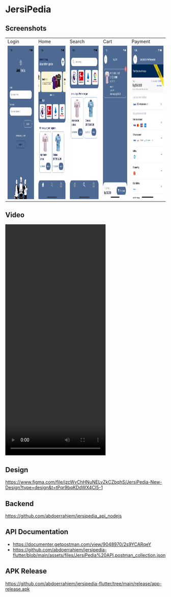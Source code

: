 # JersiPedia

## Screenshots

<table>
  <tr>
    <td>Login</td>
    <td>Home</td>
    <td>Search</td>
    <td>Cart</td>
    <td>Payment</td>
  </tr>
  <tr>
    <td><img src="assets/files/login.png" width=270 height=480></td>
    <td><img src="assets/files/home.png" width=270 height=480></td>
    <td><img src="assets/files/search.png" width=270 height=480></td>
    <td><img src="assets/files/cart.png" width=270 height=480></td>
    <td><img src="assets/files/payment.png" width=270 height=480></td>
  </tr>
 </table>

## Video

<video width="315" height="723" controls>
  <source src="assets/files/recording.mov" type="video/mp4">
</video>

## Design

https://www.figma.com/file/jzcWvChHNuNELvZkCZbqhS/JersiPedia-New-Design?type=design&t=tPqr9bqKDdWX4Cl5-1

## Backend

https://github.com/abdoerrahiem/jersipedia_api_nodejs

## API Documentation

- https://documenter.getpostman.com/view/9048970/2s9YCARqeY
- https://github.com/abdoerrahiem/jersipedia-flutter/blob/main/assets/files/JersiPedia%20API.postman_collection.json

## APK Release

https://github.com/abdoerrahiem/jersipedia-flutter/tree/main/release/app-release.apk
